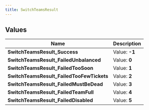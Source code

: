 ```yaml
---
title: SwitchTeamsResult
---
```


## Values
| Name | Description |
| ---- | ----------- |
| **SwitchTeamsResult_Success** | Value: **-1** |
| **SwitchTeamsResult_FailedUnbalanced** | Value: **0** |
| **SwitchTeamsResult_FailedTooSoon** | Value: **1** |
| **SwitchTeamsResult_FailedTooFewTickets** | Value: **2** |
| **SwitchTeamsResult_FailedMustBeDead** | Value: **3** |
| **SwitchTeamsResult_FailedTeamFull** | Value: **4** |
| **SwitchTeamsResult_FailedDisabled** | Value: **5** |

